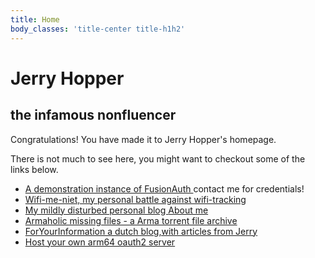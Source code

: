 ```yaml
---
title: Home
body_classes: 'title-center title-h1h2'
---
```


# Jerry Hopper
## the infamous nonfluencer

Congratulations! You have made it to Jerry Hopper's homepage.

There is not much to see here, you might want to checkout some of the links below.

* [A demonstration instance of FusionAuth ](https://fusionauth-demo.jerryhopper.com) contact me for credentials!
* [Wifi-me-niet, my personal battle against wifi-tracking ](http://wifi-me-niet.jerryhopper.com/)
* [My mildly disturbed personal blog ](http://blog.jerryhopper.com) [About me](https://foryourinformation.nl/over-deze-site/jerryhopper/)
* [Armaholic missing files - a Arma torrent file archive ](http://bidentify.jerryhopper.com/)
* [ForYourInformation  a dutch blog,with articles from Jerry](https://foryourinformation.nl)
* [Host your own arm64 oauth2 server](https://hub.docker.com/repository/docker/jerryhopper/fusionauth-app)




